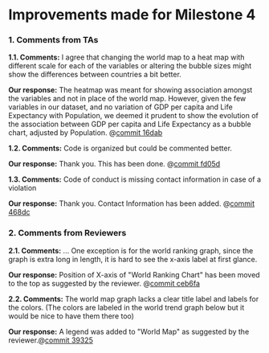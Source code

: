 # Improvements made for Milestone 4

### 1. Comments from TAs

**1.1. Comments:** I agree that changing the world map to a heat map with different scale for each of the variables or altering the bubble sizes might show the differences between countries a bit better.

**Our response:** The heatmap was meant for showing association amongst the variables and not in place of the world map. However, given the few variables in our dataset, and no variation of GDP per capita and Life Expectancy with Population, we deemed it prudent to show the evolution of the association between GDP per capita and Life Expectancy as a bubble chart, adjusted by Population. @[commit 16dab](https://github.com/UBC-MDS/our_changing_world/commit/16dab20f3f32d3365d8ef35e66bb1b1869d3c8fc)

**1.2. Comments:** Code is organized but could be commented better.

**Our response:** Thank you. This has been done. @[commit fd05d](https://github.com/UBC-MDS/our_changing_world/commit/fd05d0ef8dd5dd21a3a48599909ddf99aa896124)

**1.3. Comments:** Code of conduct is missing contact information in case of a violation

**Our response:** Thank you. Contact Information has been added. @[commit 468dc ](https://github.com/UBC-MDS/our_changing_world/commit/468dcb4f325c894b9a45a1ac96555ea347470e96)

### 2. Comments from Reviewers

**2.1. Comments:** ... One exception is for the world ranking graph, since the graph is extra long in length, it is hard to see the x-axis label at first glance.

**Our response:** Position of X-axis of "World Ranking Chart" has been moved to the top as suggested by the reviewer. @[commit ceb6fa](https://github.com/UBC-MDS/our_changing_world/commit/ceb6fafcc535220582eabc5d4f9228176843135c)

**2.2. Comments:** The world map graph lacks a clear title label and labels for the colors. (The colors are labeled in the world trend graph below but it would be nice to have them there too) 

**Our response:** A legend was added to "World Map" as suggested by the reviewer.@[commit 39325](https://github.com/UBC-MDS/our_changing_world/commit/3932574a4ea920a1e292560ccdb6e39bad6248b4)

